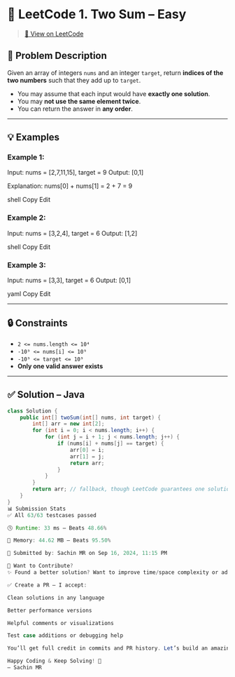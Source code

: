 # 🧮 LeetCode 1. Two Sum – Easy

> [🔗 View on LeetCode](https://leetcode.com/problems/two-sum)

## 📝 Problem Description

Given an array of integers `nums` and an integer `target`, return **indices of the two numbers** such that they add up to `target`.

- You may assume that each input would have **exactly one solution**.
- You may **not use the same element twice**.
- You can return the answer in **any order**.

---

## 💡 Examples

### Example 1:
Input: nums = [2,7,11,15], target = 9
Output: [0,1]

Explanation: nums[0] + nums[1] = 2 + 7 = 9

shell
Copy
Edit

### Example 2:
Input: nums = [3,2,4], target = 6
Output: [1,2]

shell
Copy
Edit

### Example 3:
Input: nums = [3,3], target = 6
Output: [0,1]

yaml
Copy
Edit

---

## 🔒 Constraints
- `2 <= nums.length <= 10⁴`
- `-10⁹ <= nums[i] <= 10⁹`
- `-10⁹ <= target <= 10⁹`
- **Only one valid answer exists**

---

## ✅ Solution – Java

```java
class Solution {
    public int[] twoSum(int[] nums, int target) {
        int[] arr = new int[2];
        for (int i = 0; i < nums.length; i++) {
            for (int j = i + 1; j < nums.length; j++) {
                if (nums[i] + nums[j] == target) {
                    arr[0] = i;
                    arr[1] = j;
                    return arr;
                }
            }
        }
        return arr; // fallback, though LeetCode guarantees one solution
    }
}
📊 Submission Stats
✅ All 63/63 testcases passed

🕓 Runtime: 33 ms — Beats 48.66%

🧠 Memory: 44.62 MB — Beats 95.50%

📅 Submitted by: Sachin MR on Sep 16, 2024, 11:15 PM

🤝 Want to Contribute?
✨ Found a better solution? Want to improve time/space complexity or add a different language?

✅ Create a PR — I accept:

Clean solutions in any language

Better performance versions

Helpful comments or visualizations

Test case additions or debugging help

You’ll get full credit in commits and PR history. Let’s build an amazing LeetCode community together 💙

Happy Coding & Keep Solving! 🚀
— Sachin MR
